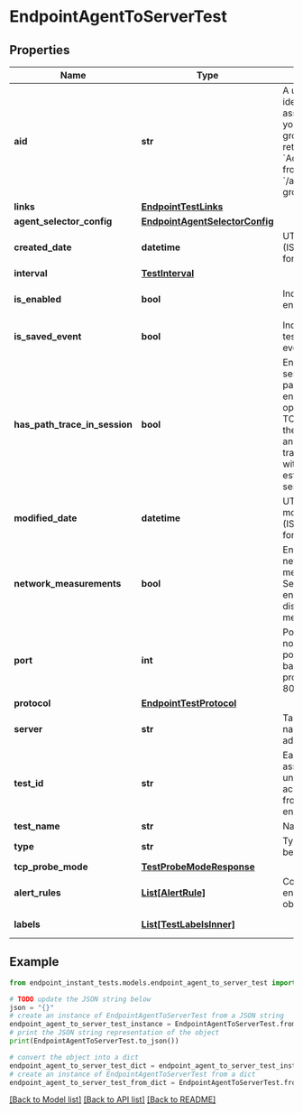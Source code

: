 # EndpointAgentToServerTest


## Properties

Name | Type | Description | Notes
------------ | ------------- | ------------- | -------------
**aid** | **str** | A unique identifier associated with your account group. You can retrieve your &#x60;AccountGroupId&#x60; from the &#x60;/account-groups&#x60; endpoint. | [optional] 
**links** | [**EndpointTestLinks**](EndpointTestLinks.md) |  | [optional] 
**agent_selector_config** | [**EndpointAgentSelectorConfig**](EndpointAgentSelectorConfig.md) |  | [optional] 
**created_date** | **datetime** | UTC created date (ISO date-time format). | [optional] [readonly] 
**interval** | [**TestInterval**](TestInterval.md) |  | [optional] 
**is_enabled** | **bool** | Indicates if test is enabled. | [optional] [default to True]
**is_saved_event** | **bool** | Indicates if the test is a saved event. | [optional] [readonly] 
**has_path_trace_in_session** | **bool** | Enables \&quot;in session\&quot; path trace. When enabled, this option initiates a TCP session with the target server and sends path trace packets within the established TCP session. | [optional] 
**modified_date** | **datetime** | UTC last modification date (ISO date-time format). | [optional] [readonly] 
**network_measurements** | **bool** | Enable or disable network measurements. Set to true to enable or false to disable network measurements. | [optional] [default to True]
**port** | **int** | Port number, if not specified, the port is selected based on a protocol (HTTP 80, HTTPS 443). | [optional] 
**protocol** | [**EndpointTestProtocol**](EndpointTestProtocol.md) |  | [optional] 
**server** | **str** | Target domain name or IP address. | [optional] 
**test_id** | **str** | Each test is assigned a unique ID to access test data from other endpoints. | [optional] [readonly] 
**test_name** | **str** | Name of the test. | [optional] 
**type** | **str** | Type of test being queried. | [readonly] 
**tcp_probe_mode** | [**TestProbeModeResponse**](TestProbeModeResponse.md) |  | [optional] 
**alert_rules** | [**List[AlertRule]**](AlertRule.md) | Contains list of enabled alert rule objects. | [optional] 
**labels** | [**List[TestLabelsInner]**](TestLabelsInner.md) |  | [optional] [readonly] 

## Example

```python
from endpoint_instant_tests.models.endpoint_agent_to_server_test import EndpointAgentToServerTest

# TODO update the JSON string below
json = "{}"
# create an instance of EndpointAgentToServerTest from a JSON string
endpoint_agent_to_server_test_instance = EndpointAgentToServerTest.from_json(json)
# print the JSON string representation of the object
print(EndpointAgentToServerTest.to_json())

# convert the object into a dict
endpoint_agent_to_server_test_dict = endpoint_agent_to_server_test_instance.to_dict()
# create an instance of EndpointAgentToServerTest from a dict
endpoint_agent_to_server_test_from_dict = EndpointAgentToServerTest.from_dict(endpoint_agent_to_server_test_dict)
```
[[Back to Model list]](../README.md#documentation-for-models) [[Back to API list]](../README.md#documentation-for-api-endpoints) [[Back to README]](../README.md)


